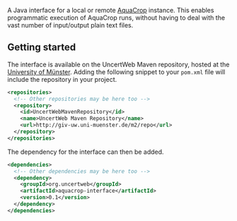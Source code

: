 A Java interface for a local or remote [AquaCrop](http://www.fao.org/nr/water/aquacrop.html) instance. This enables programmatic execution of AquaCrop runs, without having to deal with the vast number of input/output plain text files.

## Getting started

The interface is available on the UncertWeb Maven repository, hosted at the [University of Münster](http://www.uni-muenster.de/). Adding the following snippet to your `pom.xml` file will include the repository in your project.

```xml
<repositories>
  <!-- Other repositories may be here too -->
  <repository>
    <id>UncertWebMavenRepository</id>
    <name>UncertWeb Maven Repository</name>
    <url>http://giv-uw.uni-muenster.de/m2/repo</url>
  </repository>
</repositories>
```

The dependency for the interface can then be added.

```xml
<dependencies>
  <!-- Other dependencies may be here too -->
  <dependency>
    <groupId>org.uncertweb</groupId>
    <artifactId>aquacrop-interface</artifactId>
    <version>0.1</version>
  </dependency>
</dependencies>
```
